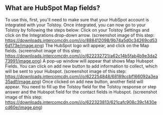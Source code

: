 ## What are HubSpot Map fields?

To use this, first, you'll need to make sure that your HubSpot account is integrated with your Tolstoy. Once integrated, you can now go to your Tolstoy by following the steps below:
Click on your Tolstoy Settings and click on the Integrations drop-down arrow. (screenshot image of this step: https://downloads.intercomcdn.com/i/o/888412098/9b74a5d0c34269cd536d173e/image.png)
The HubSpot logo will appear, and click on the Map fields. (screenshot image of this step: https://downloads.intercomcdn.com/i/o/622232721/a62c14b5fab4b9e3da273991/image.png)
A pop-up window will appear that shows Map Hubspot Fields. You can click on add new button to add information to collect, which will be sent to your Hubspot. (screenshot image of this step: https://downloads.intercomcdn.com/i/o/622254848/68189ccbf166092a3ea35adf/image.png)
Once clicked on add new button, another field will appear. You need to fill up the Tolstoy field for the Tolstoy response or step answer and the Hubspot field for the contact fields in Hubspot. (screenshot image of this step: https://downloads.intercomcdn.com/i/o/622323813/621cafc908c39c1430ecd60e/image.png)
